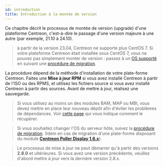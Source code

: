 ```yaml
---
id: introduction
title: Introduction à la montée de version
---
```


Ce chapitre décrit le processus de montée de version (upgrade) d'une plateforme Centreon, c'est-à-dire le passage d'une version majeure à une autre (par exemple, 21.10 à 24.10).

> à partir de la version 23.04, Centreon ne supporte plus CentOS 7. Si votre plateforme Centreon était installée sous CentOS 7, vous ne pouvez pas simplement monter de version : passez à un [OS supporté](../installation/compatibility.md#système-dexploitation) en suivant une [procédure de migration](../migrate/introduction.md).

La procédure dépend de la méthode d'installation de votre plate-forme Centreon.
Faites une **Mise à jour RPM** si vous avez installé Centreon à partir de
l'ISO ou des RPMS, et utilisez les fichiers source si vous avez installé Centreon à partir des sources. Avant de mettre
à jour, réalisez une sauvegarde.

> Si vous utilisez au moins un des modules BAM, MAP ou MBI, vous devez mettre 
> en place leur nouveau dépôt afin d'éviter les problèmes de dépendances.
> Voir [cette page](../reporting/upgrade.md#monter-de-version-du-paquet)
> qui vous indique comment le récupérer.

> Si vous souhaitez changer l'OS du serveur hôte, suivez la [procédure de migration](../migrate/introduction.md). (Idem en cas de migration d'une plate-forme disposant du module **[Centreon Poller
> Display 1.6.x](../migrate/poller-display-to-remote-server.md)**).

> Le processus de mise à jour ne peut démarrer qu'à partir des versions **2.8.0**
> et ultérieures. Si vous avez une version précédente, veuillez d'abord mettre à
> jour vers la dernière version 2.8.x.
